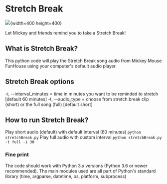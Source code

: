 # Stretch Break

![](https://disney.fandom.com/wiki/Mickey_Mouse_Funhouse?file=Mickey_and_Minnie_Mickey_Mouse_Funhouse.png){width=400 height=400}

Let Mickey and friends remind you to take a  Stretch Break!

## What is Stretch Break?
This python code will play the Stretch Break song audio from Mickey Mouse FunHouse using your computer's default audio player.

## Stretch Break options
-i, --interval_minutes = time in minutes you want to be reminded to stretch [default 60 minutes]
-t, --audio_type = choose from stretch break clip (short) or the full song (full) [default short]

## How to run Stretch Break?
Play short audio (default) with default interval (60 minutes)
`python stretchBreak.py`
Play full audio with custom interval
`python stretchBreak.py -t full -i 30`

### Fine print
The code should work with Python 3.x versions (Python 3.6 or newer recommended). The main modules used are all part of Python's standard library (time, argparse, datetime, os, platform, subprocess)